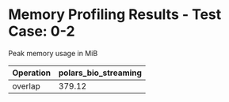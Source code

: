 # Memory Profiling Results - Test Case: 0-2

Peak memory usage in MiB

| Operation | polars_bio_streaming |
|-----------|---|
| overlap | 379.12 |
